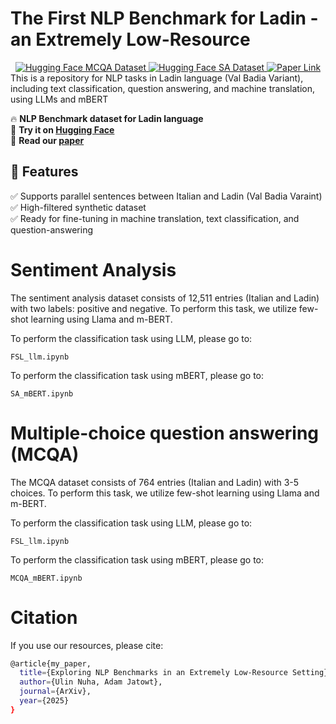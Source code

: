 # The First NLP Benchmark for Ladin - an Extremely Low-Resource
<div align="center">
  <a href="https://huggingface.co/datasets/ulinnuha/mcqa_ladin_italian">
    <img src="https://img.shields.io/badge/HuggingFace-MCQA Dataset-yellow" alt="Hugging Face MCQA Dataset">
  </a>
  <a href="https://huggingface.co/datasets/ulinnuha/sentiment_analysis_ladin_italian">
    <img src="https://img.shields.io/badge/HuggingFace-SA Dataset-green" alt="Hugging Face SA Dataset">
  </a>
  <a href="https://arxiv.org/abs/2509.03962">
    <img src="https://img.shields.io/badge/Paper-arXiv-red" alt="Paper Link">
  </a>
</div>
This is a repository for NLP tasks in Ladin language (Val Badia Variant), including text classification, question answering, and machine translation, using LLMs and mBERT


🔥 **NLP Benchmark dataset for Ladin language**  
🔗 **Try it on [Hugging Face](https://huggingface.co/datasets/ulinnuha)**  
📄 **Read our [paper](https://arxiv.org/abs/2509.03962)**  

## 📌 Features
✅ Supports parallel sentences between Italian and Ladin (Val Badia Varaint)  
✅ High-filtered synthetic dataset  
✅ Ready for fine-tuning in machine translation, text classification, and question-answering

# Sentiment Analysis
The sentiment analysis dataset consists of 12,511 entries (Italian and Ladin) with two labels: positive and negative. To perform this task, we utilize few-shot learning using Llama and m-BERT.

To perform the classification task using LLM, please go to:
```
FSL_llm.ipynb
```

To perform the classification task using mBERT, please go to:
```
SA_mBERT.ipynb
```
# Multiple-choice question answering (MCQA)
The MCQA dataset consists of 764 entries (Italian and Ladin) with 3-5 choices. To perform this task, we utilize few-shot learning using Llama and m-BERT.

To perform the classification task using LLM, please go to:
```
FSL_llm.ipynb
```

To perform the classification task using mBERT, please go to:
```
MCQA_mBERT.ipynb
```

# Citation
If you use our resources, please cite:
```bash
@article{my_paper,
  title={Exploring NLP Benchmarks in an Extremely Low-Resource Setting},
  author={Ulin Nuha, Adam Jatowt},
  journal={ArXiv},
  year={2025}
}



